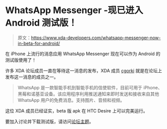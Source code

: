 # WhatsApp Messenger -现已进入 Android 测试版！

> 原文：<https://www.xda-developers.com/whatsapp-messenger-now-in-beta-for-android/>

在 iPhone 上流行的消息应用 WhatsApp Messenger 现在可以作为 Android 的测试版使用了！

许多 XDA 论坛成员一直在等待这一消息的发布，XDA 成员 [cgorki](http://forum.xda-developers.com/member.php?u=2789631) 就是在论坛上发布这一消息的成员之一。

> WhatsApp 是一款智能手机到智能手机的信使软件，目前可用于 iPhone、黑莓和诺基亚设备。该应用程序利用推送通知来即时发送和接收来自其他 WhatsApp 用户的免费消息。支持图片、音频和视频。

这位 XDA 成员已经证实，beta 版 apk 在 HTC Desire 上可以完美运行。

要加入讨论并下载测试版，请访问[论坛主题](http://forum.xda-developers.com/showthread.php?t=764163)。